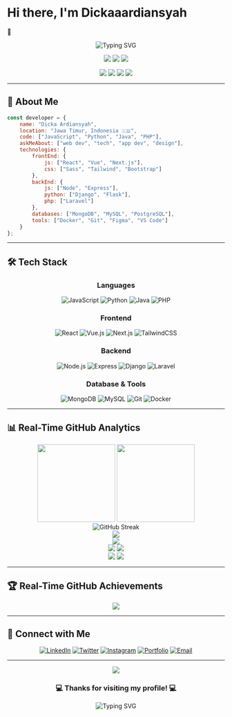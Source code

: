 # Hi there, I'm Dickaaardiansyah
 👋

<div align="center">
  <img src="https://readme-typing-svg.herokuapp.com?font=Fira+Code&pause=1000&color=2E9EF7&center=true&vCenter=true&width=500&lines=Full+Stack+Developer+%F0%9F%9A%80;UI%2FUX+Enthusiast+%F0%9F%8E%A8;Open+Source+Contributor+%F0%9F%92%BB;Always+Learning+New+Things+%F0%9F%93%9A;Welcome+to+my+GitHub+Profile!+%E2%9C%A8" alt="Typing SVG" />
</div>

<p align="center">
  <img src="https://komarev.com/ghpvc/?username=Dickaaardiansyah&color=blueviolet&style=for-the-badge&label=PROFILE+VIEWS" />
  <img src="https://img.shields.io/github/followers/Dickaaardiansyah?style=for-the-badge&color=blue&label=FOLLOWERS" />
  <img src="https://img.shields.io/github/stars/Dickaaardiansyah?style=for-the-badge&color=yellow&label=TOTAL+STARS" />
</p>

<p align="center">
  <img src="https://img.shields.io/badge/AGE-25-blue?style=flat-square" />
  <img src="https://img.shields.io/badge/FOCUS-Full%20Stack%20Development-brightgreen?style=flat-square" />
  <img src="https://img.shields.io/badge/LIVES-Indonesia-success?style=flat-square" />
  <img src="https://img.shields.io/badge/LANGUAGES-English%20%26%20Indonesia-brightgreen?style=flat-square" />
</p>

---

## 🚀 About Me

```javascript
const developer = {
    name: "Dicka Ardiansyah",
    location: "Jawa Timur, Indonesia 🇮🇩",
    code: ["JavaScript", "Python", "Java", "PHP"],
    askMeAbout: ["web dev", "tech", "app dev", "design"],
    technologies: {
        frontEnd: {
            js: ["React", "Vue", "Next.js"],
            css: ["Sass", "Tailwind", "Bootstrap"]
        },
        backEnd: {
            js: ["Node", "Express"],
            python: ["Django", "Flask"],
            php: ["Laravel"]
        },
        databases: ["MongoDB", "MySQL", "PostgreSQL"],
        tools: ["Docker", "Git", "Figma", "VS Code"]
    }
};
```

---

## 🛠️ Tech Stack

<div align="center">

### Languages
![JavaScript](https://img.shields.io/badge/-JavaScript-F7DF1E?style=for-the-badge&logo=javascript&logoColor=black)
![Python](https://img.shields.io/badge/-Python-3776AB?style=for-the-badge&logo=python&logoColor=white)
![Java](https://img.shields.io/badge/-Java-007396?style=for-the-badge&logo=java&logoColor=white)
![PHP](https://img.shields.io/badge/-PHP-777BB4?style=for-the-badge&logo=php&logoColor=white)

### Frontend
![React](https://img.shields.io/badge/-React-61DAFB?style=for-the-badge&logo=react&logoColor=black)
![Vue.js](https://img.shields.io/badge/-Vue.js-4FC08D?style=for-the-badge&logo=vue.js&logoColor=white)
![Next.js](https://img.shields.io/badge/-Next.js-000000?style=for-the-badge&logo=next.js&logoColor=white)
![TailwindCSS](https://img.shields.io/badge/-TailwindCSS-38B2AC?style=for-the-badge&logo=tailwind-css&logoColor=white)

### Backend
![Node.js](https://img.shields.io/badge/-Node.js-339933?style=for-the-badge&logo=node.js&logoColor=white)
![Express](https://img.shields.io/badge/-Express-000000?style=for-the-badge&logo=express&logoColor=white)
![Django](https://img.shields.io/badge/-Django-092E20?style=for-the-badge&logo=django&logoColor=white)
![Laravel](https://img.shields.io/badge/-Laravel-FF2D20?style=for-the-badge&logo=laravel&logoColor=white)

### Database & Tools
![MongoDB](https://img.shields.io/badge/-MongoDB-47A248?style=for-the-badge&logo=mongodb&logoColor=white)
![MySQL](https://img.shields.io/badge/-MySQL-4479A1?style=for-the-badge&logo=mysql&logoColor=white)
![Git](https://img.shields.io/badge/-Git-F05032?style=for-the-badge&logo=git&logoColor=white)
![Docker](https://img.shields.io/badge/-Docker-2496ED?style=for-the-badge&logo=docker&logoColor=white)

</div>

---

## 📊 Real-Time GitHub Analytics

<div align="center">
  <img height="180em" src="https://github-readme-stats.vercel.app/api?username=Dickaaardiansyah&show_icons=true&theme=tokyonight&include_all_commits=true&count_private=true&cache_seconds=86400"/>
  <img height="180em" src="https://github-readme-stats.vercel.app/api/top-langs/?username=Dickaaardiansyah&layout=compact&langs_count=8&theme=tokyonight&cache_seconds=86400"/>
</div>

<div align="center">
  <img src="https://github-readme-streak-stats.herokuapp.com/?user=Dickaaardiansyah&theme=tokyonight&cache_seconds=86400" alt="GitHub Streak" />
</div>

<div align="center">
  <img src="https://github-readme-activity-graph.vercel.app/graph?username=Dickaaardiansyah&theme=tokyo-night&hide_border=true&area=true&cache_seconds=3600" />
</div>

<div align="center">
  <img src="https://github-profile-summary-cards.vercel.app/api/cards/profile-details?username=Dickaaardiansyah&theme=tokyonight" />
</div>

<div align="center">
  <img src="https://github-profile-summary-cards.vercel.app/api/cards/repos-per-language?username=Dickaaardiansyah&theme=tokyonight" />
  <img src="https://github-profile-summary-cards.vercel.app/api/cards/most-commit-language?username=Dickaaardiansyah&theme=tokyonight" />
</div>

<div align="center">
  <img src="https://github-profile-summary-cards.vercel.app/api/cards/stats?username=Dickaaardiansyah&theme=tokyonight" />
  <img src="https://github-profile-summary-cards.vercel.app/api/cards/productive-time?username=Dickaaardiansyah&theme=tokyonight&utcOffset=7" />
</div>

---

## 🏆 Real-Time GitHub Achievements

<div align="center">
  <img src="https://github-readme-stats.vercel.app/api?username=Dickaaardiansyah&show_icons=true&theme=tokyonight&include_all_commits=true&count_private=true&show_owner=true" />
</div>

---



## 🤝 Connect with Me

<div align="center">

[![LinkedIn](https://img.shields.io/badge/-LinkedIn-0077B5?style=for-the-badge&logo=linkedin&logoColor=white)](https://linkedin.com/in/yourprofile)
[![Twitter](https://img.shields.io/badge/-Twitter-1DA1F2?style=for-the-badge&logo=twitter&logoColor=white)](https://twitter.com/yourhandle)
[![Instagram](https://img.shields.io/badge/-Instagram-E4405F?style=for-the-badge&logo=instagram&logoColor=white)](https://instagram.com/yourhandle)
[![Portfolio](https://img.shields.io/badge/-Portfolio-FF5722?style=for-the-badge&logo=google-chrome&logoColor=white)](https://yourportfolio.com)
[![Email](https://img.shields.io/badge/-Email-D14836?style=for-the-badge&logo=gmail&logoColor=white)](mailto:your.email@example.com)

</div>

---

<div align="center">
  <img src="https://capsule-render.vercel.app/api?type=waving&color=gradient&height=100&section=footer&width=100%"/>
</div>

<div align="center">
  <h3>💻 Thanks for visiting my profile! 💻</h3>
  <p>
    <img src="https://readme-typing-svg.herokuapp.com?font=Fira+Code&size=18&pause=1000&color=F75C7E&center=true&vCenter=true&width=600&lines=Happy+Coding!+%F0%9F%9A%80;Let's+build+something+amazing+together!+%E2%9C%A8" alt="Typing SVG" />
  </p>
</div>
